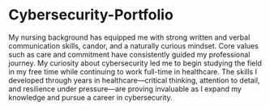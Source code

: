 # Cybersecurity-Portfolio
My nursing background has equipped me with strong written and verbal communication skills, candor, and a naturally curious mindset. Core values such as care and commitment have consistently guided my professional journey. My curiosity about cybersecurity led me to begin studying the field in my free time while continuing to work full-time in healthcare. The skills I developed through years in healthcare—critical thinking, attention to detail, and resilience under pressure—are proving invaluable as I expand my knowledge and pursue a career in cybersecurity.
